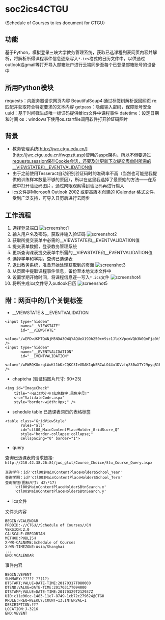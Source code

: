 # soc2ics4CTGU
(Schedule of Courses to ics document for CTGU)
## 功能
基于Python，模拟登录三峡大学教务管理系统，获取已选课程列表网页内容并解析，将解析所得课程事件信息逐条写入`*.ics`格式的日历文件中，以供通过outlook或gmail等打开导入邮箱账户进行云端同步至每个已登录邮箱账号的设备中
## 所用Python模块
requests：向服务器请求网页内容
BeautifulSoup4:通过标签树解析返回网页
re:匹配并获取符合特定要求的文本内容
getpass：隐藏输入密码，保障账号安全
uuid：基于时间戳生成唯一标识码提供给ics文件中课程事件
datetime：设定日期和时间
os：windows下使用os.startfile调用软件打开验证码图片

## 背景
- 教务管理系统[http://jwc.ctgu.edu.cn/](http://jwc.ctgu.edu.cn/fwqxztt.asp)使用的aspx架构，所以不但要通过requests.session保存Cookie会话，还要及时更新下次提交表单时所需的__VIEWSTATE和__EVENTVALIDATION值
- 由于之前使用Tesseract自动识别验证码时的准确率不高（当然也可能是我提供的训练样本数量不够的原因），所以在这里我选择了最原始的方法——在系统中打开验证码图片，通过肉眼观察得到验证码再进行输入
- ics文件是Microsoft Outlook 2002 或更高版本创建的 iCalendar 格式文件，受到广泛支持，可导入日历后进行云同步

## 工作流程
1. 选择登录端口
![screenshot1](https://github.com/4thirteen2one/scraping-jwc/blob/master/screenshots/screenshot1.PNG)
2. 输入用户名及密码，获取并输入验证码
![screenshot2](https://github.com/4thirteen2one/scraping-jwc/blob/master/screenshots/screenshot2.PNG)
3. 获取所提交表单中必需的__VIEWSTATE和__EVENTVALIDATION值
4. 提交表单数据，登录教务管理系统
5. 更新查询课表提交表单中所需的__VIEWSTATE和__EVENTVALIDATION值
6. 选择学年和学期，查询已选课表
7. 退出教务系统，准备开始处理获取到的页面
![screenshot3](https://github.com/4thirteen2one/scraping-jwc/blob/master/screenshots/screenshot3.PNG)
8. 从页面中提取课程事件信息，备份至本地文本文件中
9. 设置学期开始时间，将课程信息逐一写入`*.ics`文件
![screenshot4](https://github.com/4thirteen2one/scraping-jwc/blob/master/screenshots/screenshot4.PNG)
10. 将所生成ics文件导入outlook日历
![screenshot5](https://github.com/4thirteen2one/scraping-jwc/blob/master/screenshots/screenshot5.PNG)

## 附：网页中的几个关键标签
- __VIEWSTATE & __EVENTVALIDATION
```
<input type="hidden" 
       name="__VIEWSTATE" 
       id="__VIEWSTATE" 
       value="/wEPDwUKMTQ4NjM5NDA3OWQYAQUeX19Db250cm9sc1JlcXVpcmVQb3N0QmFja0tleV9fFgEFCGJ0bkxvZ2luU077LK9itKNe3fhI7aoZZ+S5Ryo=" />
<input type="hidden" 
       name="__EVENTVALIDATION" 
       id="__EVENTVALIDATION" 
       value="/wEWBQKOmrqLAwKl1bKzCQKC3IeGDAK1qbSRCwLO44u1DVzfq830wXTY29pyqB1kTMdgWLfG" />
```

- chaptcha
(验证码图片尺寸: 60\*25)
```
<img id="ImageCheck" 
    title="不区分大小写!红色数字,黑色字母!"
    src="ValidateCode.aspx" 
    style="border-width:0px;" />
```

- schedule table
已选课表网页的表格标签
```
<table class="GridViewStyle" 
       rules="all" 
       id="ctl00_MainContentPlaceHolder_GridScore_Q" 
       style="border-collapse:collapse;" 
       cellspacing="0" border="1">
```

- query

查询已选课表的请求链接: `http://210.42.38.26:84/jwc_glxt/Course_Choice/Stu_Course_Query.aspx`

```
查询学年：id?'ctl00$MainContentPlaceHolder$School_Year'
查询学期：id?'ctl00$MainContentPlaceHolder$School_Term'
查询按钮(图标尺寸: 42\*17)
    'ctl00$MainContentPlaceHolder$BtnSearch.x'
    'ctl00$MainContentPlaceHolder$BtnSearch.y'
```

- ics文件

文件头内容
```
BEGIN:VCALENDAR
PRODID:-//CTGU//Schedule of Courses//CN
VERSION:2.0
CALSCALE:GREGORIAN
METHOD:PUBLISH
X-WR-CALNAME:Schedule of Courses
X-WR-TIMEZONE:Asia/Shanghai
...
END:VCALENDAR
```
事件内容
```
BEGIN:VEVENT
SUMMARY:????? ??(1?)
DTSTART;VALUE=DATE-TIME:20170317T080000
DTEND;VALUE=DATE-TIME:20170317T094000
DTSTAMP;VALUE=DATE-TIME:20170329T212937Z
UID:c11e96cc-1483-11e7-8749-1cb72c279624@CTGU
RRULE:FREQ=WEEKLY;COUNT=13;INTERVAL=1
DESCRIPTION:???
LOCATION:J-3216
END:VEVENT
```